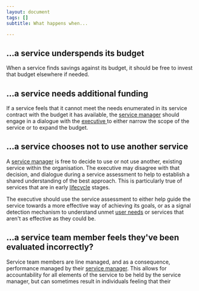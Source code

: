 ```yaml
---
layout: document
tags: []
subtitle: What happens when...

---
```

## ...a service underspends its budget

When a service finds savings against its budget, it should be free to invest that budget elsewhere if needed.

## ...a service needs additional funding

If a service feels that it cannot meet the needs enumerated in its service contract with the budget it has available, the [service manager](/service-manager/) should engage in a dialogue with the [executive ](/executive/)to either narrow the scope of the service or to expand the budget.

## ...a service chooses not to use another service

A [service manager](/service-manager/) is free to decide to use or not use another, existing service within the organisation. The executive may disagree with that decision, and dialogue during a service assessment to help to establish a shared understanding of the best approach. This is particularly true of services that are in early [lifecycle](/lifecycle/) stages.

The executive should use the service assessment to either help guide the service towards a more effective way of achieving its goals, or as a signal detection mechanism to understand unmet [user needs](/user-needs/) or services that aren't as effective as they could be.

## ...a service team member feels they've been evaluated incorrectly?

Service team members are line managed, and as a consequence, performance managed by their [service manager](/service-manager/). This allows for accountability for all elements of the service to be held by the service manager, but can sometimes result in individuals feeling that their